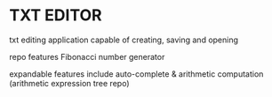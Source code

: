 # TXT EDITOR
txt editing application capable of creating, saving and opening

repo features Fibonacci number generator

expandable features include auto-complete & arithmetic computation (arithmetic expression tree repo)
